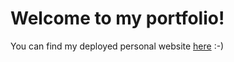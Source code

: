 # Welcome to my portfolio!

You can find my deployed personal website [here](https://emilyvera.github.io/) :-)
